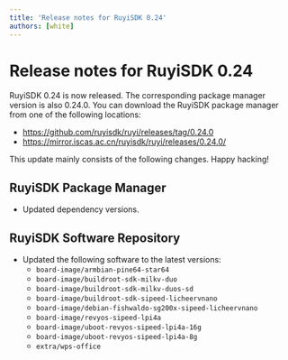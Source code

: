 ```yaml
---
title: 'Release notes for RuyiSDK 0.24'
authors: [white]
---
```


# Release notes for RuyiSDK 0.24

RuyiSDK 0.24 is now released. The corresponding package manager version is also 0.24.0.
You can download the RuyiSDK package manager from one of the following locations:

+ https://github.com/ruyisdk/ruyi/releases/tag/0.24.0
+ https://mirror.iscas.ac.cn/ruyisdk/ruyi/releases/0.24.0/

This update mainly consists of the following changes. Happy hacking!

## RuyiSDK Package Manager

+ Updated dependency versions.

## RuyiSDK Software Repository

+ Updated the following software to the latest versions:
  + `board-image/armbian-pine64-star64`
  + `board-image/buildroot-sdk-milkv-duo`
  + `board-image/buildroot-sdk-milkv-duos-sd`
  + `board-image/buildroot-sdk-sipeed-licheervnano`
  + `board-image/debian-fishwaldo-sg200x-sipeed-licheervnano`
  + `board-image/revyos-sipeed-lpi4a`
  + `board-image/uboot-revyos-sipeed-lpi4a-16g`
  + `board-image/uboot-revyos-sipeed-lpi4a-8g`
  + `extra/wps-office`
